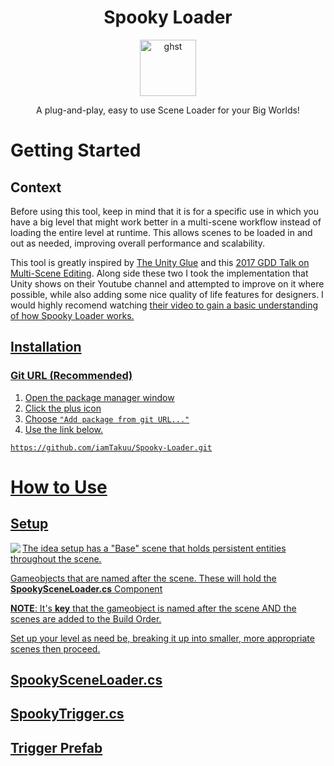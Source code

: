 <h1 align="center">Spooky Loader</h1>
<p align="center">
  <img src="https://i.imgur.com/nV1wHGk.jpg" alt="ghst" width="90" />
</p>
<p align="center">
  A plug-and-play, easy to use Scene Loader for your Big Worlds!
</p>

# Getting Started

## Context
Before using this tool, keep in mind that it is for a specific use in which you have a big level that might work better in a multi-scene workflow instead of loading the entire level at runtime. This allows scenes to be loaded in and out as needed, improving overall performance and scalability.

<p>This tool is greatly inspired by <a href="http://www.unity-glue.com/html/#h.cwcpg3nzg7bx">The Unity Glue</a> and this 
<a href="https://youtu.be/KRmqy22z0SM">2017 GDD Talk on Multi-Scene Editing</a>. Along side these two I took the implementation that Unity shows on their Youtube channel and attempted to improve on it where possible, while also adding some nice quality of life features for designers. I would highly recomend watching <a href="https://youtu.be/zObWVOv1GlE">their video to gain a basic understanding of how Spooky Loader works.

</p>

## Installation

### Git URL (Recommended)

1. Open the package manager window
2. Click the plus icon
3. Choose ``"Add package from git URL..."``
4. Use the link below.

```
https://github.com/iamTakuu/Spooky-Loader.git
```

# How to Use
  ## Setup
  <img align="left" src="https://user-images.githubusercontent.com/88771608/228963364-6a2f207f-3c0c-439f-8fc5-a9cda12cc623.png">
 
  The idea setup has a "Base" scene that holds persistent entities throughout the scene.
  
  Gameobjects that are named after the scene. These will hold the **SpookySceneLoader.cs** Component
  
  **NOTE**: It's **key** that the gameobject is named after the scene AND the scenes are added to the Build Order.
  
  Set up your level as need be, breaking it up into smaller, more appropriate scenes then proceed.
  
  
  ## SpookySceneLoader.cs
  ## SpookyTrigger.cs
  ## Trigger Prefab
